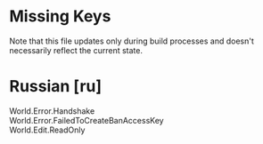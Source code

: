 # Missing Keys
Note that this file updates only during build processes and doesn't necessarily reflect the current state.

# Russian [ru]
World.Error.Handshake  
World.Error.FailedToCreateBanAccessKey  
World.Edit.ReadOnly  


